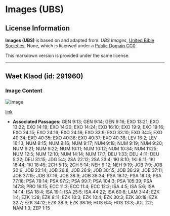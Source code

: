 # Images (UBS)

## License Information

**Images (UBS)** is based on and adapted from: _UBS Images_, [United Bible Societies](https://unitedbiblesocieties.org/), None, which is licensed under a [Public Domain CC0](https://creativecommons.org/public-domain/cc0/).

This markdown version is provided under the same license.



--------------------------------

## Waet Klaod (id: 291960)

### Image Content

![Image](https://cdn.aquifer.bible/aquifer-content/resources/Media/WEB-0909_white_cloud.jpg)

[link](https://cdn.aquifer.bible/aquifer-content/resources/Media/WEB-0909_white_cloud.jpg)

* **Associated Passages:** GEN 9:13; GEN 9:14; GEN 9:16; EXO 13:21; EXO 13:22; EXO 14:19; EXO 14:20; EXO 14:24; EXO 16:10; EXO 19:9; EXO 19:16; EXO 24:15; EXO 24:16; EXO 24:18; EXO 33:9; EXO 33:10; EXO 34:5; EXO 40:34; EXO 40:35; EXO 40:36; EXO 40:37; EXO 40:38; LEV 16:2; LEV 16:13; NUM 9:15; NUM 9:16; NUM 9:17; NUM 9:18; NUM 9:19; NUM 9:20; NUM 9:21; NUM 9:22; NUM 10:11; NUM 10:12; NUM 10:34; NUM 11:25; NUM 12:5; NUM 12:10; NUM 14:14; NUM 17:7; DEU 1:33; DEU 4:11; DEU 5:22; DEU 31:15; JDG 5:4; 2SA 22:12; 2SA 23:4; 1KI 8:10; 1KI 8:11; 1KI 18:44; 1KI 18:45; 2CH 5:13; 2CH 5:14; NEH 9:12; NEH 9:19; JOB 7:9; JOB 20:6; JOB 22:14; JOB 26:8; JOB 26:9; JOB 30:15; JOB 36:29; JOB 37:11; JOB 37:15; JOB 37:16; JOB 38:9; JOB 38:34; PSA 18:12; PSA 18:13; PSA 77:18; PSA 78:14; PSA 97:2; PSA 99:7; PSA 104:3; PSA 105:39; PSA 147:8; PRO 16:15; ECC 11:3; ECC 11:4; ECC 12:2; ISA 4:5; ISA 5:6; ISA 14:14; ISA 18:4; ISA 19:1; ISA 25:5; ISA 44:22; ISA 60:8; LAM 3:44; EZK 1:4; EZK 1:28; EZK 8:11; EZK 10:3; EZK 10:4; EZK 30:3; EZK 30:18; EZK 32:7; EZK 34:12; EZK 38:9; EZK 38:16; HOS 6:4; HOS 13:3; JOL 2:2; NAM 1:3; ZEP 1:15


